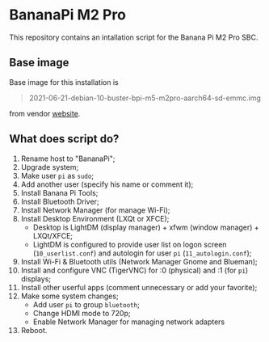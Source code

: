 # BananaPi M2 Pro
This repository contains an intallation script for the Banana Pi M2 Pro SBC.

## Base image
Base image for this installation is
> 2021-06-21-debian-10-buster-bpi-m5-m2pro-aarch64-sd-emmc.img

from vendor [website](https://download.banana-pi.dev/d/ca025d76afd448aabc63/files/?p=%2FImages%2FBPI-M5%2Fdebian%2F2021-06-21-debian-10-buster-bpi-m5-m2pro-aarch64-sd-emmc.img.zip).

## What does script do?
1. Rename host to "BananaPi";
2. Upgrade system;
3. Make user `pi` as `sudo`;
4. Add another user (specify his name or comment it);
5. Install Banana Pi Tools;
6. Install Bluetooth Driver;
7. Install Network Manager (for manage Wi-Fi);
8. Install Desktop Environment (LXQt or XFCE);
	+ Desktop is LightDM (display manager) + xfwm (window manager) + LXQt/XFCE;
	+ LightDM is configured to provide user list on logon screen (`10_userlist.conf`) and autologin for user `pi` (`11_autologin.conf`);
9. Install Wi-Fi & Bluetooth utils (Network Manager Gnome and Blueman);
10. Install and configure VNC (TigerVNC) for :0 (physical) and :1 (for `pi`) displays;
11. Install other userful apps (comment unnecessary or add your favorite);
12. Make some system changes;
	+ Add user `pi` to group `bluetooth`;
	+ Change HDMI mode to 720p;
	+ Enable Network Manager for managing network adapters
13. Reboot.
